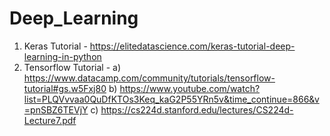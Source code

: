 # Deep_Learning 


1) Keras Tutorial      -   https://elitedatascience.com/keras-tutorial-deep-learning-in-python
2) Tensorflow Tutorial - a) https://www.datacamp.com/community/tutorials/tensorflow-tutorial#gs.w5Fxj80
                            b) https://www.youtube.com/watch?list=PLQVvvaa0QuDfKTOs3Keq_kaG2P55YRn5v&time_continue=866&v=pnSBZ6TEVjY
                         c) https://cs224d.stanford.edu/lectures/CS224d-Lecture7.pdf
